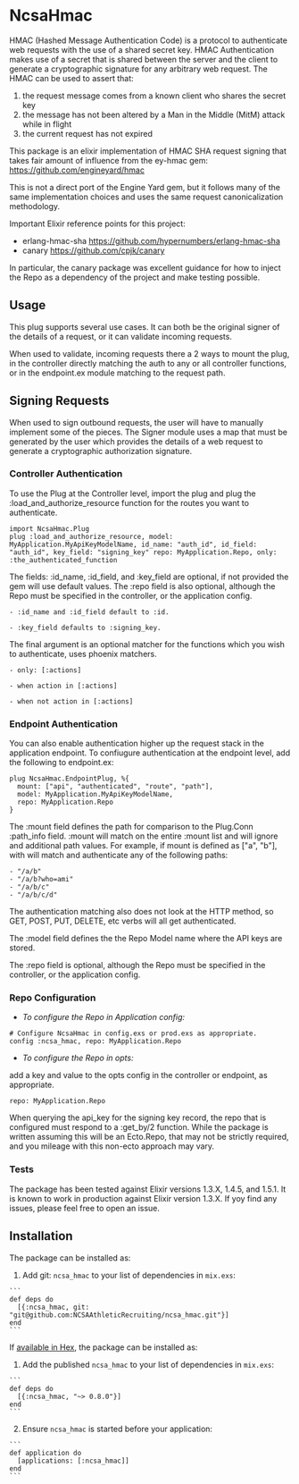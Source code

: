 # NcsaHmac

HMAC (Hashed Message Authentication Code) is a protocol to authenticate web requests with the use of a shared secret key. HMAC Authentication makes use of a secret that is shared between the server and the client to generate a cryptographic signature for any arbitrary web request. The HMAC can be used to assert that:

1. the request message comes from a known client who shares the secret key
2. the message has not been altered by a Man in the Middle (MitM) attack while in flight
3. the current request has not expired

This package is an elixir implementation of HMAC SHA request signing that takes fair amount of influence from the ey-hmac gem:
https://github.com/engineyard/hmac

This is not a direct port of the Engine Yard gem, but it follows many of the same implementation choices and uses the same request canonicalization methodology.

Important Elixir reference points for this project:

  * erlang-hmac-sha https://github.com/hypernumbers/erlang-hmac-sha
  * canary https://github.com/cpjk/canary

In particular, the canary package was excellent guidance for how to inject the Repo as a dependency of the project and make testing possible.

## Usage

This plug supports several use cases. It can both be the original signer of the details of a request, or it can validate incoming requests.

When used to validate, incoming requests there a 2 ways to mount the plug, in the controller directly matching the auth to any or all controller functions, or in the endpoint.ex module matching to the request path.

## Signing Requests

When used to sign outbound requests, the user will have to manually implement some of the pieces. The Signer module uses a map that must be generated by the user which provides the details of a web request to generate a cryptographic authorization signature.

### Controller Authentication

  To use the Plug at the Controller level, import the plug and plug the :load_and_authorize_resource function for the routes you want to authenticate.

  ```
  import NcsaHmac.Plug
  plug :load_and_authorize_resource, model: MyApplication.MyApiKeyModelName, id_name: "auth_id", id_field: "auth_id", key_field: "signing_key" repo: MyApplication.Repo, only: :the_authenticated_function
  ```

  The fields: :id_name, :id_field, and :key_field are optional, if not provided the gem will use default values. The :repo field is also optional, although the Repo must be specified in the controller, or the application config.

    - :id_name and :id_field default to :id.

    - :key_field defaults to :signing_key.

  The final argument is an optional matcher for the functions which you wish to authenticate, uses phoenix matchers.

    - only: [:actions]

    - when action in [:actions]

    - when not action in [:actions]

### Endpoint Authentication

  You can also enable authentication higher up the request stack in the application endpoint. To confiugure authentication at the endpoint level, add the following to endpoint.ex:

  ```
  plug NcsaHmac.EndpointPlug, %{
    mount: ["api", "authenticated", "route", "path"],
    model: MyApplication.MyApiKeyModelName,
    repo: MyApplication.Repo
  }
  ```

  The :mount field defines the path for comparison to the Plug.Conn :path_info field. :mount will match on the entire :mount list and will ignore and additional path values. For example, if mount is defined as ["a", "b"], with will match and authenticate any of the following paths:

    - "/a/b"
    - "/a/b?who=ami"
    - "/a/b/c"
    - "/a/b/c/d"

  The authentication matching also does not look at the HTTP method, so GET, POST, PUT, DELETE, etc verbs will all get authenticated.

  The :model field defines the the Repo Model name where the API keys are stored.

  The :repo field is optional, although the Repo must be specified in the controller, or the application config.

### Repo Configuration

  * *To configure the Repo in Application config:*

  ```
  # Configure NcsaHmac in config.exs or prod.exs as appropriate.
  config :ncsa_hmac, repo: MyApplication.Repo
  ```

  * *To configure the Repo in opts:*

  add a key and value to the opts config in the controller or endpoint, as appropriate.

  `repo: MyApplication.Repo`


  When querying the api_key for the signing key record, the repo that is configured must respond to a :get_by/2 function. While the package is written assuming this will be an Ecto.Repo, that may not be strictly required, and you mileage with this non-ecto approach may vary.

### Tests

  The package has been tested against Elixir versions 1.3.X, 1.4.5, and 1.5.1. It is known to work in production against Elixir version 1.3.X. If yoy find any issues, please feel free to open an issue.

## Installation

The package can be installed as:

  1. Add git: `ncsa_hmac` to your list of dependencies in `mix.exs`:

    ```
    def deps do
      [{:ncsa_hmac, git: "git@github.com:NCSAAthleticRecruiting/ncsa_hmac.git"}]
    end
    ```

If [available in Hex](https://hex.pm/docs/publish), the package can be installed as:

  1. Add the published `ncsa_hmac` to your list of dependencies in `mix.exs`:

    ```
    def deps do
      [{:ncsa_hmac, "~> 0.8.0"}]
    end
    ```

  2. Ensure `ncsa_hmac` is started before your application:

    ```
    def application do
      [applications: [:ncsa_hmac]]
    end
    ```

